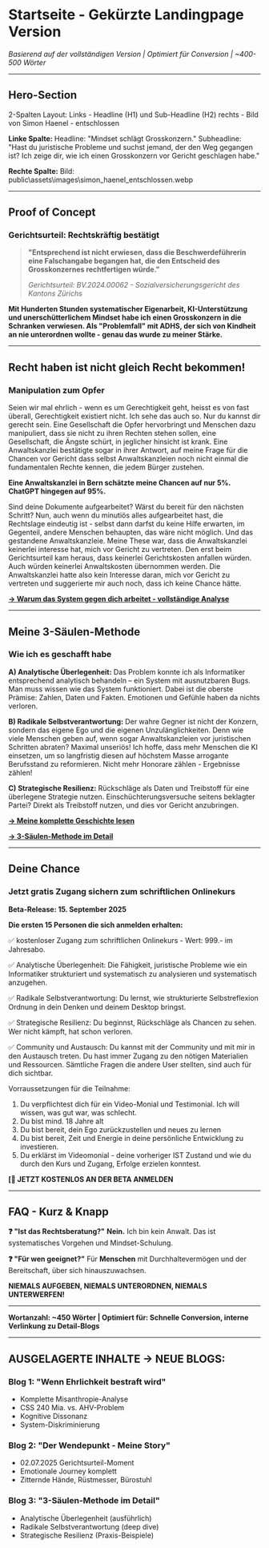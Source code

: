 # Startseite - Gekürzte Landingpage Version

_Basierend auf der vollständigen Version | Optimiert für Conversion | ~400-500 Wörter_

---

## **Hero-Section** <!-- A - Attention -->

2-Spalten Layout:
Links - Headline (H1) und Sub-Headline (H2)
rechts - Bild von Simon Haenel - entschlossen

**Linke Spalte:**
Headline: "Mindset schlägt Grosskonzern."
Subheadline: "Hast du juristische Probleme und suchst jemand, der den Weg gegangen ist? Ich zeige dir, wie ich einen Grosskonzern vor Gericht geschlagen habe."

**Rechte Spalte:**
Bild: public\assets\images\simon_haenel_entschlossen.webp

---

## **Proof of Concept** <!-- I - Interest -->

### **Gerichtsurteil: Rechtskräftig bestätigt**

> **"Entsprechend ist nicht erwiesen, dass die Beschwerdeführerin eine Falschangabe begangen hat, die den Entscheid des Grosskonzernes rechtfertigen würde."**
>
> _Gerichtsurteil: BV.2024.00062 - Sozialversicherungsgericht des Kantons Zürichs_

**Mit Hunderten Stunden systematischer Eigenarbeit, KI-Unterstützung und unerschütterlichem Mindset habe ich einen Grosskonzern in die Schranken verwiesen. Als "Problemfall" mit ADHS, der sich von Kindheit an nie unterordnen wollte - genau das wurde zu meiner Stärke.**

---

## **Recht haben ist nicht gleich Recht bekommen!** <!-- D - Desire / Problem -->

### **Manipulation zum Opfer**

Seien wir mal ehrlich - wenn es um Gerechtigkeit geht, heisst es von fast überall, Gerechtigkeit existiert nicht. Ich sehe das auch so. Nur du kannst dir gerecht sein.
Eine Gesellschaft die Opfer hervorbringt und Menschen dazu manipuliert, dass sie nicht zu ihren Rechten stehen sollen, eine Gesellschaft, die Ängste schürt, in jeglicher hinsicht ist krank.
Eine Anwaltskanzlei bestätigte sogar in ihrer Antwort, auf meine Frage für die Chancen vor Gericht dass selbst Anwaltskanzleien noch nicht einmal die fundamentalen Rechte kennen, die jedem Bürger zustehen.

**Eine Anwaltskanzlei in Bern schätzte meine Chancen auf nur 5%. ChatGPT hingegen auf 95%.**

Sind deine Dokumente aufgearbeitet? Wärst du bereit für den nächsten Schritt? Nun, auch wenn du minutiös alles aufgearbeitet hast, die Rechtslage eindeutig ist - selbst dann darfst du keine Hilfe erwarten, im Gegenteil, andere Menschen behaupten, das wäre nicht möglich. Und das gestandene Anwaltskanzleie.
Meine These war, dass die Anwaltskanzlei keinerlei interesse hat, mich vor Gericht zu vertreten.
Den erst beim Gerichtsurteil kam heraus, dass keinerlei Gerichtskosten anfallen würden.
Auch würden keinerlei Anwaltskosten übernommen werden.
Die Anwaltskanzlei hatte also kein Interesse daran, mich vor Gericht zu vertreten und suggerierte mir auch noch, dass ich keine Chance hätte.

**[→ Warum das System gegen dich arbeitet - vollständige Analyse](/blog/wenn-ehrlichkeit-bestraft-wird)**

---

## **Meine 3-Säulen-Methode** <!-- Solution -->

### **Wie ich es geschafft habe**

**A) Analytische Überlegenheit:** Das Problem konnte ich als Informatiker entsprechend analytisch behandeln – ein System mit ausnutzbaren Bugs. Man muss wissen wie das System funktioniert. Dabei ist die oberste Prämise: Zahlen, Daten und Fakten. Emotionen und Gefühle haben da nichts verloren.

**B) Radikale Selbstverantwortung:** Der wahre Gegner ist nicht der Konzern, sondern das eigene Ego und die eigenen Unzulänglichkeiten. Denn wie viele Menschen geben auf, wenn sogar Anwaltskanzleien vor juristischen Schritten abraten? Maximal unseriös! Ich hoffe, dass mehr Menschen die KI einsetzen, um so langfristig diesen auf höchstem Masse arrogante Berufsstand zu reformieren. Nicht mehr Honorare zählen - Ergebnisse zählen!

**C) Strategische Resilienz:** Rückschläge als Daten und Treibstoff für eine überlegene Strategie nutzen. Einschüchterungsversuche seitens beklagter Partei? Direkt als Treibstoff nutzen, und dies vor Gericht anzubringen.

**[→ Meine komplette Geschichte lesen](/blog/der-wendepunkt-meine-story)**

**[→ 3-Säulen-Methode im Detail](/blog/drei-saeulen-methode-detail)**

---

## **Deine Chance** <!-- A - Action -->

### **Jetzt gratis Zugang sichern zum schriftlichen Onlinekurs**

**Beta-Release: 15. September 2025**

**Die ersten 15 Personen die sich anmelden erhalten:**

✅ kostenloser Zugang zum schriftlichen Onlinekurs - Wert: 999.- im Jahresabo.

✅ Analytische Überlegenheit: Die Fähigkeit, juristische Probleme wie ein Informatiker strukturiert und systematisch zu analysieren und systematisch anzugehen.

✅ Radikale Selbstverantwortung: Du lernst, wie strukturierte Selbstreflexion Ordnung in dein Denken und deinem Desktop bringst.

✅ Strategische Resilienz: Du beginnst, Rückschläge als Chancen zu sehen. Wer nicht kämpft, hat schon verloren.

✅ Community und Austausch: Du kannst mit der Community und mit mir in den Austausch treten. Du hast immer Zugang zu den nötigen Materialien und Ressourcen. Sämtliche Fragen die andere User stellten, sind auch für dich sichtbar.

Vorraussetzungen für die Teilnahme:

1. Du verpflichtest dich für ein Video-Monial und Testimonial. Ich will wissen, was gut war, was schlecht.
2. Du bist mind. 18 Jahre alt
3. Du bist bereit, dein Ego zurückzustellen und neues zu lernen
4. Du bist bereit, Zeit und Energie in deine persönliche Entwicklung zu investieren.
5. Du erklärst im Videomonial - deine vorheriger IST Zustand und wie du durch den Kurs und Zugang, Erfolge erzielen konntest.

**[📧 JETZT KOSTENLOS AN DER BETA ANMELDEN**

---

## **FAQ - Kurz & Knapp**

**❓ "Ist das Rechtsberatung?"**
**Nein.** Ich bin kein Anwalt. Das ist systematisches Vorgehen und Mindset-Schulung.

**❓ "Für wen geeignet?"**
Für **Menschen** mit Durchhaltevermögen und der Bereitschaft, über sich hinauszuwachsen.

**NIEMALS AUFGEBEN, NIEMALS UNTERORDNEN, NIEMALS UNTERWERFEN!**

---

**Wortanzahl: ~450 Wörter | Optimiert für: Schnelle Conversion, interne Verlinkung zu Detail-Blogs**

---

## **AUSGELAGERTE INHALTE → NEUE BLOGS:**

### **Blog 1: "Wenn Ehrlichkeit bestraft wird"**

- Komplette Misanthropie-Analyse
- CSS 240 Mia. vs. AHV-Problem
- Kognitive Dissonanz
- System-Diskriminierung

### **Blog 2: "Der Wendepunkt - Meine Story"**

- 02.07.2025 Gerichtsurteil-Moment
- Emotionale Journey komplett
- Zitternde Hände, Rüstmesser, Bürostuhl

### **Blog 3: "3-Säulen-Methode im Detail"**

- Analytische Überlegenheit (ausführlich)
- Radikale Selbstverantwortung (deep dive)
- Strategische Resilienz (Praxis-Beispiele)
